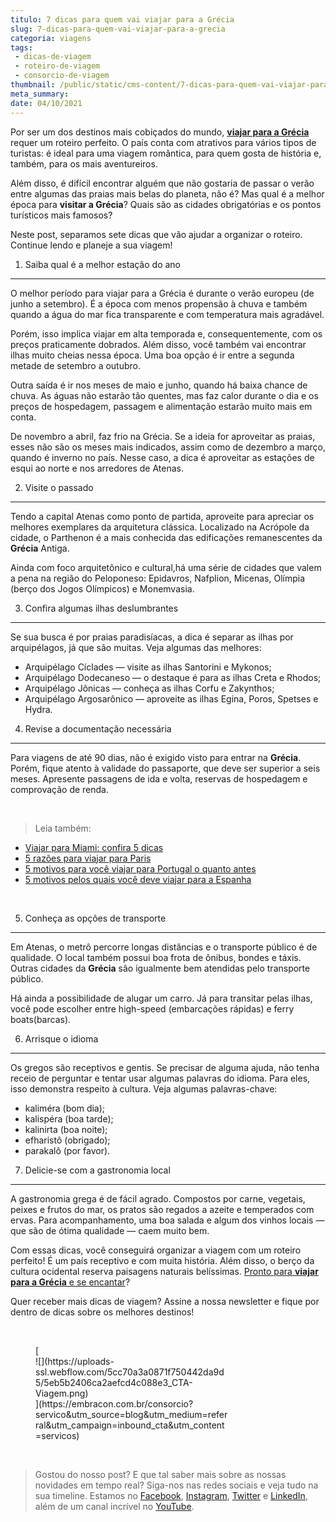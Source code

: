 ```yaml
---
titulo: 7 dicas para quem vai viajar para a Grécia
slug: 7-dicas-para-quem-vai-viajar-para-a-grecia
categoria: viagens
tags:
 - dicas-de-viagem
 - roteiro-de-viagem
 - consorcio-de-viagem
thumbnail: /public/static/cms-content/7-dicas-para-quem-vai-viajar-para-a-grecia.jpg
meta_summary: 
date: 04/10/2021
---
```

Por ser um dos destinos mais cobiçados do mundo, [**viajar para a Grécia**](https://www.embracon.com.br/consorcio-servicos) requer um roteiro perfeito. O país conta com atrativos para vários tipos de turistas: é ideal para uma viagem romântica, para quem gosta de história e, também, para os mais aventureiros.

Além disso, é difícil encontrar alguém que não gostaria de passar o verão entre algumas das praias mais belas do planeta, não é? Mas qual é a melhor época para **visitar a Grécia**? Quais são as cidades obrigatórias e os pontos turísticos mais famosos?

Neste post, separamos sete dicas que vão ajudar a organizar o roteiro. Continue lendo e planeje a sua viagem!

1. Saiba qual é a melhor estação do ano
---------------------------------------

O melhor período para viajar para a Grécia é durante o verão europeu (de junho a setembro). É a época com menos propensão à chuva e também quando a água do mar fica transparente e com temperatura mais agradável.

Porém, isso implica viajar em alta temporada e, consequentemente, com os preços praticamente dobrados. Além disso, você também vai encontrar ilhas muito cheias nessa época. Uma boa opção é ir entre a segunda metade de setembro a outubro.

Outra saída é ir nos meses de maio e junho, quando há baixa chance de chuva. As águas não estarão tão quentes, mas faz calor durante o dia e os preços de hospedagem, passagem e alimentação estarão muito mais em conta.

De novembro a abril, faz frio na Grécia. Se a ideia for aproveitar as praias, esses não são os meses mais indicados, assim como de dezembro a março, quando é inverno no país. Nesse caso, a dica é aproveitar as estações de esqui ao norte e nos arredores de Atenas.

2. Visite o passado
-------------------

Tendo a capital Atenas como ponto de partida, aproveite para apreciar os melhores exemplares da arquitetura clássica. Localizado na Acrópole da cidade, o Parthenon é a mais conhecida das edificações remanescentes da **Grécia** Antiga.

Ainda com foco arquitetônico e cultural,há uma série de cidades que valem a pena na região do Peloponeso: Epidavros, Nafplion, Micenas, Olímpia (berço dos Jogos Olímpicos) e Monemvasia.

3. Confira algumas ilhas deslumbrantes
--------------------------------------

Se sua busca é por praias paradisíacas, a dica é separar as ilhas por arquipélagos, já que são muitas. Veja algumas das melhores:

- Arquipélago Cíclades — visite as ilhas Santorini e Mykonos;
- Arquipélago Dodecaneso — o destaque é para as ilhas Creta e Rhodos;
- Arquipélago Jônicas — conheça as ilhas Corfu e Zakynthos;
- Arquipélago Argosarônico — aproveite as ilhas Egina, Poros, Spetses e Hydra.

4. Revise a documentação necessária
-----------------------------------

Para viagens de até 90 dias, não é exigido visto para entrar na **Grécia**. Porém, fique atento à validade do passaporte, que deve ser superior a seis meses. Apresente passagens de ida e volta, reservas de hospedagem e comprovação de renda.

‍

> Leia também:

- [Viajar para Miami: confira 5 dicas](https://www.embracon.com.br/blog/viajar-para-miami-confira-5-dicas)
- [5 razões para viajar para Paris](https://www.embracon.com.br/blog/5-razoes-para-viajar-para-paris)
- [5 motivos para você viajar para Portugal o quanto antes](https://www.embracon.com.br/blog/5-motivos-para-voce-viajar-para-portugal-o-quanto-antes)
- [5 motivos pelos quais você deve viajar para a Espanha](https://www.embracon.com.br/blog/5-motivos-pelos-quais-voce-deve-viajar-para-a-espanha)

‍

5. Conheça as opções de transporte
----------------------------------

Em Atenas, o metrô percorre longas distâncias e o transporte público é de qualidade. O local também possui boa frota de ônibus, bondes e táxis. Outras cidades da **Grécia** são igualmente bem atendidas pelo transporte público.

Há ainda a possibilidade de alugar um carro. Já para transitar pelas ilhas, você pode escolher entre high-speed (embarcações rápidas) e ferry boats(barcas).

6. Arrisque o idioma
--------------------

Os gregos são receptivos e gentis. Se precisar de alguma ajuda, não tenha receio de perguntar e tentar usar algumas palavras do idioma. Para eles, isso demonstra respeito à cultura. Veja algumas palavras-chave:

- kaliméra (bom dia);
- kalispéra (boa tarde);
- kalinirta (boa noite);
- efharistô (obrigado);
- parakalô (por favor).

7. Delicie-se com a gastronomia local
-------------------------------------

A gastronomia grega é de fácil agrado. Compostos por carne, vegetais, peixes e frutos do mar, os pratos são regados a azeite e temperados com ervas. Para acompanhamento, uma boa salada e algum dos vinhos locais — que são de ótima qualidade — caem muito bem.

Com essas dicas, você conseguirá organizar a viagem com um roteiro perfeito! É um país receptivo e com muita história. Além disso, o berço da cultura ocidental reserva paisagens naturais belíssimas. [Pronto para **viajar para a Grécia** e se encantar](https://www.embracon.com.br/consorcio-servicos)?

Quer receber mais dicas de viagem? Assine a nossa newsletter e fique por dentro de dicas sobre os melhores destinos!

‍

<figure class="w-richtext-figure-type-image w-richtext-align-center" style="max-width:310px">[<div>![](https://uploads-ssl.webflow.com/5cc70a3a0871f750442da9d5/5eb5b2406ca2aefcd4c088e3_CTA-Viagem.png)</div>](https://embracon.com.br/consorcio?servico&utm_source=blog&utm_medium=referral&utm_campaign=inbound_cta&utm_content=servicos)</figure>‍

> Gostou do nosso post? E que tal saber mais sobre as nossas novidades em tempo real? Siga-nos nas redes sociais e veja tudo na sua timeline. Estamos no [Facebook](https://www.facebook.com/embracon/), [Instagram](https://www.instagram.com/embraconoficial/), [Twitter](https://twitter.com/embracon) e [LinkedIn](https://www.linkedin.com/company/1018875/), além de um canal incrível no [YouTube](https://www.youtube.com/channel/UCL-Y0mv9zc73Iek48NLUBzQ).

‍
